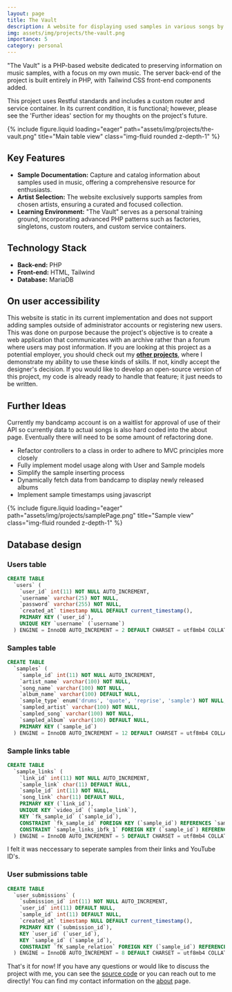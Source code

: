```yaml
---
layout: page
title: The Vault
description: A website for displaying used samples in various songs by artists.
img: assets/img/projects/the-vault.png
importance: 5
category: personal
---
```


"The Vault" is a PHP-based website dedicated to preserving information on music samples, with a focus on my own music. The server back-end of the project is built entirely in PHP, with Tailwind CSS front-end components added.

This project uses Restful standards and includes a custom router and service container. In its current condition, it is functional; however, please see the 'Further ideas' section for my thoughts on the project's future.

{% include figure.liquid loading="eager" path="assets/img/projects/the-vault.png" title="Main table view" class="img-fluid rounded z-depth-1" %}

## Key Features

- **Sample Documentation:** Capture and catalog information about samples used in music, offering a comprehensive resource for enthusiasts.
- **Artist Selection:** The website exclusively supports samples from chosen artists, ensuring a curated and focused collection.
- **Learning Environment:** "The Vault" serves as a personal training ground, incorporating advanced PHP patterns such as factories, singletons, custom routers, and custom service containers.

## Technology Stack

- **Back-end:** PHP
- **Front-end:** HTML, Tailwind
- **Database:** MariaDB

## On user accessibility

This website is static in its current implementation and does not support adding samples outside of administrator accounts or registering new users. This was done on purpose because the project's objective is to create a web application that communicates with an archive rather than a forum where users may post information. If you are looking at this project as a potential employer, you should check out my [**other projects**](https://gitnjole.github.io/projects/), where I demonstrate my ability to use these kinds of skills. If not, kindly accept the designer's decision. If you would like to develop an open-source version of this project, my code is already ready to handle that feature; it just needs to be written.

## Further Ideas

Currently my bandcamp account is on a waitlist for approval of use of their API so currently data to actual songs is also hard coded into the about page. Eventually there will need to be some amount of refactoring done.
- Refactor controllers to a class in order to adhere to MVC principles more closely
- Fully implement model usage along with User and Sample models
- Simplify the sample inserting process
- Dynamically fetch data from bandcamp to display newly released albums
- Implement sample timestamps using javascript

{% include figure.liquid loading="eager" path="assets/img/projects/samplePage.png" title="Sample view" class="img-fluid rounded z-depth-1" %}

## Database design
### Users table
```sql
CREATE TABLE
  `users` (
    `user_id` int(11) NOT NULL AUTO_INCREMENT,
    `username` varchar(25) NOT NULL,
    `password` varchar(255) NOT NULL,
    `created_at` timestamp NULL DEFAULT current_timestamp(),
    PRIMARY KEY (`user_id`),
    UNIQUE KEY `username` (`username`)
  ) ENGINE = InnoDB AUTO_INCREMENT = 2 DEFAULT CHARSET = utf8mb4 COLLATE = utf8mb4_general_ci
```
### Samples table
```sql
CREATE TABLE
  `samples` (
    `sample_id` int(11) NOT NULL AUTO_INCREMENT,
    `artist_name` varchar(100) NOT NULL,
    `song_name` varchar(100) NOT NULL,
    `album_name` varchar(100) DEFAULT NULL,
    `sample_type` enum('drums', 'quote', 'reprise', 'sample') NOT NULL,
    `sampled_artist` varchar(100) NOT NULL,
    `sampled_song` varchar(100) NOT NULL,
    `sampled_album` varchar(100) DEFAULT NULL,
    PRIMARY KEY (`sample_id`)
  ) ENGINE = InnoDB AUTO_INCREMENT = 12 DEFAULT CHARSET = utf8mb4 COLLATE = utf8mb4_general_ci
```

### Sample links table
```sql
CREATE TABLE
  `sample_links` (
    `link_id` int(11) NOT NULL AUTO_INCREMENT,
    `sample_link` char(11) DEFAULT NULL,
    `sample_id` int(11) NOT NULL,
    `song_link` char(11) DEFAULT NULL,
    PRIMARY KEY (`link_id`),
    UNIQUE KEY `video_id` (`sample_link`),
    KEY `fk_sample_id` (`sample_id`),
    CONSTRAINT `fk_sample_id` FOREIGN KEY (`sample_id`) REFERENCES `samples` (`sample_id`) ON DELETE CASCADE ON UPDATE CASCADE,
    CONSTRAINT `sample_links_ibfk_1` FOREIGN KEY (`sample_id`) REFERENCES `samples` (`sample_id`)
  ) ENGINE = InnoDB AUTO_INCREMENT = 5 DEFAULT CHARSET = utf8mb4 COLLATE = utf8mb4_general_ci
```

I felt it was neccessary to seperate samples from their links and YouTube ID's.

### User submissions table
```sql
CREATE TABLE
  `user_submissions` (
    `submission_id` int(11) NOT NULL AUTO_INCREMENT,
    `user_id` int(11) DEFAULT NULL,
    `sample_id` int(11) DEFAULT NULL,
    `created_at` timestamp NULL DEFAULT current_timestamp(),
    PRIMARY KEY (`submission_id`),
    KEY `user_id` (`user_id`),
    KEY `sample_id` (`sample_id`),
    CONSTRAINT `fK_sample_relation` FOREIGN KEY (`sample_id`) REFERENCES `samples` (`sample_id`) ON DELETE CASCADE ON UPDATE CASCADE
  ) ENGINE = InnoDB AUTO_INCREMENT = 8 DEFAULT CHARSET = utf8mb4 COLLATE = utf8mb4_general_ci
```

That's it for now! If you have any questions or would like to discuss the project with me, you can see the [source code](https://github.com/gitnjole/lara-jobs) or you can reach out to me directly! You can find my contact information on the [about](https://gitnjole.github.io/) page.

